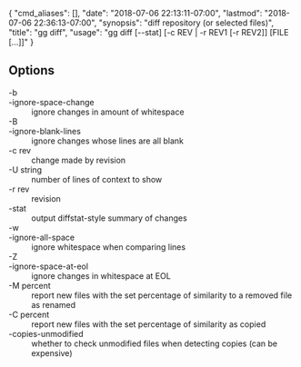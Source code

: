 {
    "cmd_aliases": [],
    "date": "2018-07-06 22:13:11-07:00",
    "lastmod": "2018-07-06 22:36:13-07:00",
    "synopsis": "diff repository (or selected files)",
    "title": "gg diff",
    "usage": "gg diff [--stat] [-c REV | -r REV1 [-r REV2]] [FILE [...]]"
}

## Options

<dl class="flag_list">
	<dt>-b</dt>
	<dt>-ignore-space-change</dt>
	<dd>ignore changes in amount of whitespace</dd>
	<dt>-B</dt>
	<dt>-ignore-blank-lines</dt>
	<dd>ignore changes whose lines are all blank</dd>
	<dt>-c rev</dt>
	<dd>change made by revision</dd>
	<dt>-U string</dt>
	<dd>number of lines of context to show</dd>
	<dt>-r rev</dt>
	<dd>revision</dd>
	<dt>-stat</dt>
	<dd>output diffstat-style summary of changes</dd>
	<dt>-w</dt>
	<dt>-ignore-all-space</dt>
	<dd>ignore whitespace when comparing lines</dd>
	<dt>-Z</dt>
	<dt>-ignore-space-at-eol</dt>
	<dd>ignore changes in whitespace at EOL</dd>
	<dt>-M percent</dt>
	<dd>report new files with the set percentage of similarity to a removed file as renamed</dd>
	<dt>-C percent</dt>
	<dd>report new files with the set percentage of similarity as copied</dd>
	<dt>-copies-unmodified</dt>
	<dd>whether to check unmodified files when detecting copies (can be expensive)</dd>
</dl>
